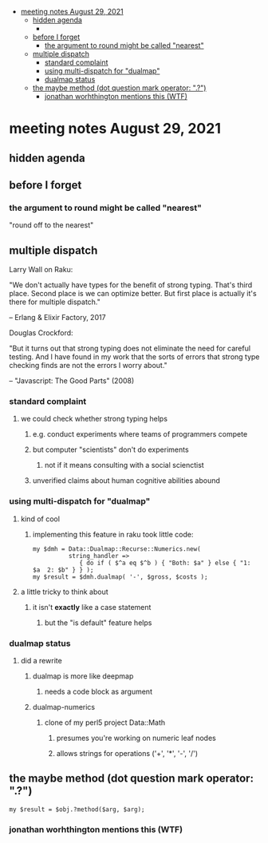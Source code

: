 - [meeting notes August 29, 2021](#org20d02a0)
  - [hidden agenda](#org82aac01)
    - [](#org726f27f)
  - [before I forget](#orgc296617)
    - [the argument to round might be called "nearest"](#org0df5ad2)
  - [multiple dispatch](#org7972586)
    - [standard complaint](#orgaf9ca73)
    - [using multi-dispatch for "dualmap"](#orgeffc17f)
    - [dualmap status](#orgb45a44e)
  - [the maybe method (dot question mark operator: ".?")](#org8873f71)
    - [jonathan worhthington mentions this (WTF)](#org02674e8)


<a id="org20d02a0"></a>

# meeting notes August 29, 2021


<a id="org82aac01"></a>

## hidden agenda


<a id="org726f27f"></a>

### 


<a id="orgc296617"></a>

## before I forget


<a id="org0df5ad2"></a>

### the argument to round might be called "nearest"

"round off to the nearest"


<a id="org7972586"></a>

## multiple dispatch

Larry Wall on Raku:

"We don't actually have types for the benefit of strong typing. That's third place. Second place is we can optimize better. But first place is actually it's there for multiple dispatch."

&#x2013; Erlang & Elixir Factory, 2017

Douglas Crockford:

"But it turns out that strong typing does not eliminate the need for careful testing. And I have found in my work that the sorts of errors that strong type checking finds are not the errors I worry about."

&#x2013; "Javascript: The Good Parts" (2008)


<a id="orgaf9ca73"></a>

### standard complaint

1.  we could check whether strong typing helps

    1.  e.g. conduct experiments where teams of programmers compete
    
    2.  but computer "scientists" don't do experiments
    
        1.  not if it means consulting with a social scienctist
    
    3.  unverified claims about human cognitive abilities abound


<a id="orgeffc17f"></a>

### using multi-dispatch for "dualmap"

1.  kind of cool

    1.  implementing this feature in raku took little code:
    
        ```perl6
        my $dmh = Data::Dualmap::Recurse::Numerics.new( 
                  string_handler => 
                     { do if ( $^a eq $^b ) { "Both: $a" } else { "1: $a  2: $b" } } );
        my $result = $dmh.dualmap( '-', $gross, $costs );
        ```

2.  a little tricky to think about

    1.  it isn't **exactly** like a case statement
    
        1.  but the "is default" feature helps


<a id="orgb45a44e"></a>

### dualmap status

1.  did a rewrite

    1.  dualmap is more like deepmap
    
        1.  needs a code block as argument
    
    2.  dualmap-numerics
    
        1.  clone of my perl5 project Data::Math
        
            1.  presumes you're working on numeric leaf nodes
            
            2.  allows strings for operations ('+', '\*', '-', '/')


<a id="org8873f71"></a>

## the maybe method (dot question mark operator: ".?")

```perl6
my $result = $obj.?method($arg, $arg);
```


<a id="org02674e8"></a>

### jonathan worhthington mentions this (WTF)
